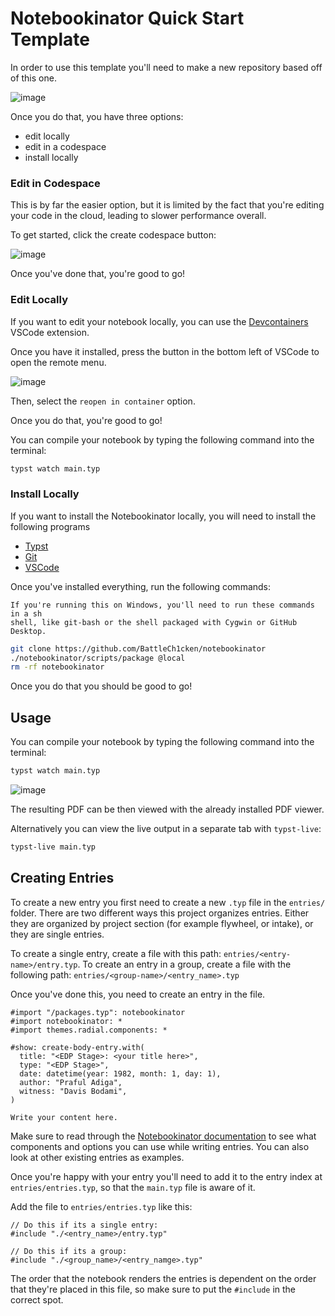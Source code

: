 # Notebookinator Quick Start Template

In order to use this template you'll need to make a new repository based off of this one.

![image](https://github.com/The-Notebookinator/quick-start-template/assets/75806385/18e038d1-fa42-47f2-afb1-05b70bb391d8)

Once you do that, you have three options:

- edit locally
- edit in a codespace
- install locally

### Edit in Codespace

This is by far the easier option, but it is limited by the fact that you're editing your code in the cloud, leading to slower performance overall.

To get started, click the create codespace button:

![image](https://github.com/The-Notebookinator/quick-start-template/assets/75806385/0b8a2c2b-e6b2-4099-aac2-49022fee93e9)

Once you've done that, you're good to go!

### Edit Locally

If you want to edit your notebook locally, you can use the [Devcontainers](https://marketplace.visualstudio.com/items?itemName=ms-vscode-remote.remote-containers) VSCode extension.

Once you have it installed, press the button in the bottom left of VSCode to open the remote menu.

![image](https://github.com/The-Notebookinator/quick-start-template/assets/75806385/93efc90f-e498-4870-a47e-e76989881bf9)

Then, select the `reopen in container` option.

Once you do that, you're good to go!

You can compile your notebook by typing the following command into the terminal:

```sh
typst watch main.typ
```

### Install Locally
If you want to install the Notebookinator locally, you will need to install the following programs

- [Typst](https://github.com/typst/typst?tab=readme-ov-file#installation)
- [Git](https://git-scm.com/downloads)
- [VSCode](https://code.visualstudio.com/)

Once you've installed everything, run the following commands:

```admonish info
If you're running this on Windows, you'll need to run these commands in a sh
shell, like git-bash or the shell packaged with Cygwin or GitHub Desktop.
```

```bash
git clone https://github.com/BattleCh1cken/notebookinator
./notebookinator/scripts/package @local
rm -rf notebookinator
```

Once you do that you should be good to go!

## Usage

You can compile your notebook by typing the following command into the terminal:

```sh
typst watch main.typ
```

![image](https://github.com/The-Notebookinator/quick-start-template/assets/75806385/dfb1ded7-ffe3-4dcc-aec4-a15a27fbf3b2)

The resulting PDF can be then viewed with the already installed PDF viewer.

Alternatively you can view the live output in a separate tab with `typst-live`:

```sh
typst-live main.typ
```

## Creating Entries

To create a new entry you first need to create a new `.typ` file in the `entries/` folder. There are two different ways this project organizes entries. Either they are organized by project section (for example flywheel, or intake), or they are single entries.

To create a single entry, create a file with this path: `entries/<entry-name>/entry.typ`.
To create an entry in a group, create a file with the following path: `entries/<group-name>/<entry_name>.typ`

Once you've done this, you need to create an entry in the file.

```typ
#import "/packages.typ": notebookinator
#import notebookinator: *
#import themes.radial.components: *

#show: create-body-entry.with(
  title: "<EDP Stage>: <your title here>",
  type: "<EDP Stage>",
  date: datetime(year: 1982, month: 1, day: 1),
  author: "Praful Adiga",
  witness: "Davis Bodami",
)

Write your content here.

```

Make sure to read through the [Notebookinator documentation](https://the-notebookinator.github.io/notebookinator/) to see what components and options you can use while writing entries. You can also look at other existing entries as examples.

Once you're happy with your entry you'll need to add it to the entry index at `entries/entries.typ`, so that the `main.typ` file is aware of it.

Add the file to `entries/entries.typ` like this:

```typ
// Do this if its a single entry:
#include "./<entry_name>/entry.typ"

// Do this if its a group:
#include "./<group_name>/<entry_namge>.typ"
```

The order that the notebook renders the entries is dependent on the order that they're placed in this file, so make sure to put the `#include` in the correct spot.
